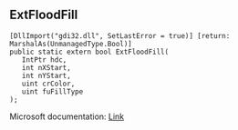 ## ExtFloodFill

```
[DllImport("gdi32.dll", SetLastError = true)] [return: MarshalAs(UnmanagedType.Bool)]
public static extern bool ExtFloodFill(
   IntPtr hdc,
   int nXStart,
   int nYStart,
   uint crColor,
   uint fuFillType
);
```

Microsoft documentation: [Link](https://docs.microsoft.com/en-us/windows/win32/api/wingdi/nf-wingdi-extfloodfill)
